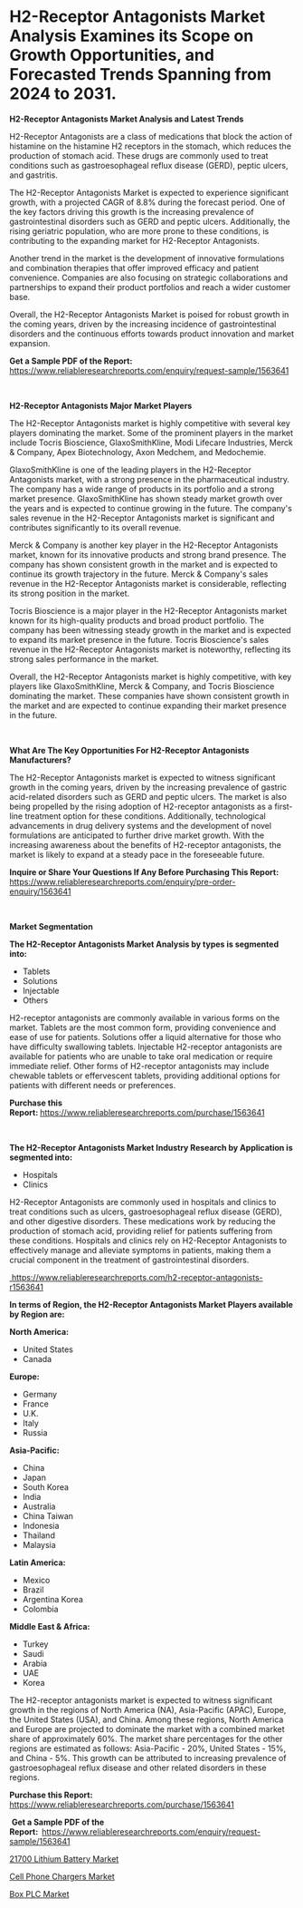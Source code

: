 <p><h1>H2-Receptor Antagonists Market Analysis Examines its Scope on Growth Opportunities, and Forecasted Trends Spanning from 2024 to 2031.</h1></p><p><strong>H2-Receptor Antagonists Market Analysis and Latest Trends</strong></p>
<p><p>H2-Receptor Antagonists are a class of medications that block the action of histamine on the histamine H2 receptors in the stomach, which reduces the production of stomach acid. These drugs are commonly used to treat conditions such as gastroesophageal reflux disease (GERD), peptic ulcers, and gastritis.</p><p>The H2-Receptor Antagonists Market is expected to experience significant growth, with a projected CAGR of 8.8% during the forecast period. One of the key factors driving this growth is the increasing prevalence of gastrointestinal disorders such as GERD and peptic ulcers. Additionally, the rising geriatric population, who are more prone to these conditions, is contributing to the expanding market for H2-Receptor Antagonists.</p><p>Another trend in the market is the development of innovative formulations and combination therapies that offer improved efficacy and patient convenience. Companies are also focusing on strategic collaborations and partnerships to expand their product portfolios and reach a wider customer base.</p><p>Overall, the H2-Receptor Antagonists Market is poised for robust growth in the coming years, driven by the increasing incidence of gastrointestinal disorders and the continuous efforts towards product innovation and market expansion.</p></p>
<p><strong>Get a Sample PDF of the Report:&nbsp;</strong> <a href="https://www.reliableresearchreports.com/enquiry/request-sample/1563641">https://www.reliableresearchreports.com/enquiry/request-sample/1563641</a></p>
<p>&nbsp;</p>
<p><strong>H2-Receptor Antagonists Major Market Players</strong></p>
<p><p>The H2-Receptor Antagonists market is highly competitive with several key players dominating the market. Some of the prominent players in the market include Tocris Bioscience, GlaxoSmithKline, Modi Lifecare Industries, Merck & Company, Apex Biotechnology, Axon Medchem, and Medochemie.</p><p>GlaxoSmithKline is one of the leading players in the H2-Receptor Antagonists market, with a strong presence in the pharmaceutical industry. The company has a wide range of products in its portfolio and a strong market presence. GlaxoSmithKline has shown steady market growth over the years and is expected to continue growing in the future. The company's sales revenue in the H2-Receptor Antagonists market is significant and contributes significantly to its overall revenue.</p><p>Merck & Company is another key player in the H2-Receptor Antagonists market, known for its innovative products and strong brand presence. The company has shown consistent growth in the market and is expected to continue its growth trajectory in the future. Merck & Company's sales revenue in the H2-Receptor Antagonists market is considerable, reflecting its strong position in the market.</p><p>Tocris Bioscience is a major player in the H2-Receptor Antagonists market known for its high-quality products and broad product portfolio. The company has been witnessing steady growth in the market and is expected to expand its market presence in the future. Tocris Bioscience's sales revenue in the H2-Receptor Antagonists market is noteworthy, reflecting its strong sales performance in the market.</p><p>Overall, the H2-Receptor Antagonists market is highly competitive, with key players like GlaxoSmithKline, Merck & Company, and Tocris Bioscience dominating the market. These companies have shown consistent growth in the market and are expected to continue expanding their market presence in the future.</p></p>
<p>&nbsp;</p>
<p><strong>What Are The Key Opportunities For H2-Receptor Antagonists Manufacturers?</strong></p>
<p><p>The H2-Receptor Antagonists market is expected to witness significant growth in the coming years, driven by the increasing prevalence of gastric acid-related disorders such as GERD and peptic ulcers. The market is also being propelled by the rising adoption of H2-receptor antagonists as a first-line treatment option for these conditions. Additionally, technological advancements in drug delivery systems and the development of novel formulations are anticipated to further drive market growth. With the increasing awareness about the benefits of H2-receptor antagonists, the market is likely to expand at a steady pace in the foreseeable future.</p></p>
<p><strong>Inquire or Share Your Questions If Any Before Purchasing This Report:</strong> <a href="https://www.reliableresearchreports.com/enquiry/pre-order-enquiry/1563641">https://www.reliableresearchreports.com/enquiry/pre-order-enquiry/1563641</a></p>
<p>&nbsp;</p>
<p><strong>Market Segmentation</strong></p>
<p><strong>The H2-Receptor Antagonists Market Analysis by types is segmented into:</strong></p>
<p><ul><li>Tablets</li><li>Solutions</li><li>Injectable</li><li>Others</li></ul></p>
<p><p>H2-receptor antagonists are commonly available in various forms on the market. Tablets are the most common form, providing convenience and ease of use for patients. Solutions offer a liquid alternative for those who have difficulty swallowing tablets. Injectable H2-receptor antagonists are available for patients who are unable to take oral medication or require immediate relief. Other forms of H2-receptor antagonists may include chewable tablets or effervescent tablets, providing additional options for patients with different needs or preferences.</p></p>
<p><strong>Purchase this Report:&nbsp;</strong><a href="https://www.reliableresearchreports.com/purchase/1563641">https://www.reliableresearchreports.com/purchase/1563641</a></p>
<p>&nbsp;</p>
<p><strong>The H2-Receptor Antagonists Market Industry Research by Application is segmented into:</strong></p>
<p><ul><li>Hospitals</li><li>Clinics</li></ul></p>
<p><p>H2-Receptor Antagonists are commonly used in hospitals and clinics to treat conditions such as ulcers, gastroesophageal reflux disease (GERD), and other digestive disorders. These medications work by reducing the production of stomach acid, providing relief for patients suffering from these conditions. Hospitals and clinics rely on H2-Receptor Antagonists to effectively manage and alleviate symptoms in patients, making them a crucial component in the treatment of gastrointestinal disorders.</p></p>
<p><a href="https://www.reliableresearchreports.com/h2-receptor-antagonists-r1563641">&nbsp;https://www.reliableresearchreports.com/h2-receptor-antagonists-r1563641</a></p>
<p><strong>In terms of Region, the H2-Receptor Antagonists Market Players available by Region are:</strong></p>
<p>
    <p> <strong> North America: </strong>
        <ul>
            <li>United States</li>
            <li>Canada</li>
        </ul>
        </p> 
    <p> <strong> Europe: </strong>
        <ul>
            <li>Germany</li>
            <li>France</li>
            <li>U.K.</li>
            <li>Italy</li>
            <li>Russia</li>
        </ul>
        </p> 
    <p> <strong> Asia-Pacific: </strong>
        <ul>
            <li>China</li>
            <li>Japan</li>
            <li>South Korea</li>
            <li>India</li>
            <li>Australia</li>
            <li>China Taiwan</li>
            <li>Indonesia</li>
            <li>Thailand</li>
            <li>Malaysia</li>
        </ul>
        </p> 
    <p> <strong> Latin America: </strong>
        <ul>
            <li>Mexico</li>
            <li>Brazil</li>
            <li>Argentina Korea</li>
            <li>Colombia</li>
        </ul>
        </p> 
    <p> <strong> Middle East & Africa: </strong>
        <ul>
            <li>Turkey</li>
            <li>Saudi</li>
            <li>Arabia</li>
            <li>UAE</li>
            <li>Korea</li>
        </ul>
    </p>
    </p>
<p><p>The H2-receptor antagonists market is expected to witness significant growth in the regions of North America (NA), Asia-Pacific (APAC), Europe, the United States (USA), and China. Among these regions, North America and Europe are projected to dominate the market with a combined market share of approximately 60%. The market share percentages for the other regions are estimated as follows: Asia-Pacific - 20%, United States - 15%, and China - 5%. This growth can be attributed to increasing prevalence of gastroesophageal reflux disease and other related disorders in these regions.</p></p>
<p><strong>Purchase this Report: </strong><a href="https://www.reliableresearchreports.com/purchase/1563641">https://www.reliableresearchreports.com/purchase/1563641</a></p>
<p>&nbsp;<strong>Get a Sample PDF of the Report:&nbsp;&nbsp;</strong><a href="https://www.reliableresearchreports.com/enquiry/request-sample/1563641">https://www.reliableresearchreports.com/enquiry/request-sample/1563641</a></p>
<p><strong></strong></p>
<p><p><a href="https://www.linkedin.com/pulse/21700-lithium-battery-market-comprehensive-assessment-type-8koyf">21700 Lithium Battery Market</a></p><p><a href="https://www.linkedin.com/pulse/analyzing-cell-phone-chargers-market-global-industry-perspective-g3bef">Cell Phone Chargers Market</a></p><p><a href="https://www.linkedin.com/pulse/box-plc-market-comprehensive-assessment-type-application-nyhrf">Box PLC Market</a></p></p>